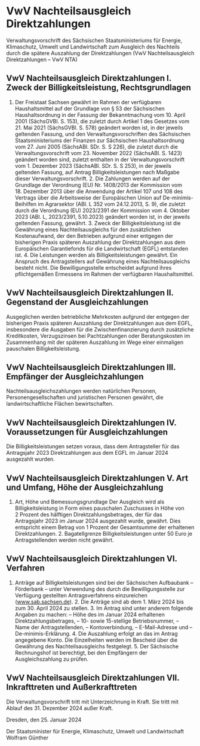 # VwV Nachteilsausgleich Direktzahlungen

Verwaltungsvorschrift des Sächsischen Staatsministeriums für Energie, Klimaschutz, Umwelt und Landwirtschaft zum Ausgleich des Nachteils durch die spätere Auszahlung der Direktzahlungen (VwV Nachteilsausgleich Direktzahlungen – VwV NTA)

## VwV Nachteilsausgleich Direktzahlungen I. Zweck der Billigkeitsleistung, Rechtsgrundlagen

1. Der Freistaat Sachsen gewährt im Rahmen der verfügbaren Haushaltsmittel auf der Grundlage von § 53 der Sächsischen Haushaltsordnung in der Fassung der Bekanntmachung vom 10. April 2001 (SächsGVBl. S. 153), die zuletzt durch Artikel 1 des Gesetzes vom 21. Mai 2021 (SächsGVBl. S. 578) geändert worden ist, in der jeweils geltenden Fassung, und den Verwaltungsvorschriften des Sächsischen Staatsministeriums der Finanzen zur Sächsischen Haushaltsordnung vom 27. Juni 2005 (SächsABl. SDr. S. S 226), die zuletzt durch die Verwaltungsvorschrift vom 23. November 2022 (SächsABl. S. 1423) geändert worden sind, zuletzt enthalten in der Verwaltungsvorschrift vom 1. Dezember 2023 (SächsABl. SDr. S. S 253), in der jeweils geltenden Fassung, auf Antrag Billigkeitsleistungen nach Maßgabe dieser Verwaltungsvorschrift. 2. Die Zahlungen werden auf der Grundlage der Verordnung (EU) Nr. 1408/2013 der Kommission vom 18. Dezember 2013 über die Anwendung der Artikel 107 und 108 des Vertrags über die Arbeitsweise der Europäischen Union auf De-minimis-Beihilfen im Agrarsektor (ABl. L 352 vom 24.12.2013, S. 9), die zuletzt durch die Verordnung (EU) 2023/2391 der Kommission vom 4. Oktober 2023 (ABl. L, 2023/2391, 5.10.2023) geändert worden ist, in der jeweils geltenden Fassung, gewährt. 3. Zweck der Billigkeitsleistung ist die Gewährung eines Nachteilsausgleichs für den zusätzlichen Kostenaufwand, der den Betrieben aufgrund einer entgegen der bisherigen Praxis späteren Auszahlung der Direktzahlungen aus dem Europäischen Garantiefonds für die Landwirtschaft (EGFL) entstanden ist. 4. Die Leistungen werden als Billigkeitsleistungen gewährt. Ein Anspruch des Antragstellers auf Gewährung eines Nachteilsausgleichs besteht nicht. Die Bewilligungsstelle entscheidet aufgrund ihres pflichtgemäßen Ermessens im Rahmen der verfügbaren Haushaltsmittel. 
## VwV Nachteilsausgleich Direktzahlungen II. Gegenstand der Ausgleichzahlungen

Ausgeglichen werden betriebliche Mehrkosten aufgrund der entgegen der bisherigen Praxis späteren Auszahlung der Direktzahlungen aus dem EGFL, insbesondere die Ausgaben für die Zwischenfinanzierung durch zusätzliche Kreditkosten, Verzugszinsen bei Pachtzahlungen oder Beratungskosten im Zusammenhang mit der späteren Auszahlung im Wege einer einmaligen pauschalen Billigkeitsleistung.


## VwV Nachteilsausgleich Direktzahlungen III. Empfänger der Ausgleichzahlungen

Nachteilsausgleichszahlungen werden natürlichen Personen, Personengesellschaften und juristischen Personen gewährt, die landwirtschaftliche Flächen bewirtschaften.


## VwV Nachteilsausgleich Direktzahlungen IV. Voraussetzungen für Ausgleichzahlungen

Die Billigkeitsleistungen setzen voraus, dass dem Antragsteller für das Antragsjahr 2023 Direktzahlungen aus dem EGFL im Januar 2024 ausgezahlt wurden.


## VwV Nachteilsausgleich Direktzahlungen V. Art und Umfang, Höhe der Ausgleichzahlung

1. Art, Höhe und Bemessungsgrundlage Der Ausgleich wird als Billigkeitsleistung in Form eines pauschalen Zuschusses in Höhe von 2 Prozent des hälftigen Direktzahlungsbetrages, der für das Antragsjahr 2023 im Januar 2024 ausgezahlt wurde, gewährt. Dies entspricht einem Betrag von 1 Prozent der Gesamtsumme der erhaltenen Direktzahlungen. 2. Bagatellgrenze Billigkeitsleistungen unter 50 Euro je Antragstellenden werden nicht gewährt. 
## VwV Nachteilsausgleich Direktzahlungen VI. Verfahren

1. Anträge auf Billigkeitsleistungen sind bei der Sächsischen Aufbaubank – Förderbank – unter Verwendung des durch die Bewilligungsstelle zur Verfügung gestellten Antragsverfahrens einzureichen (www.sab.sachsen.de). 2. Die Anträge sind ab dem 1. März 2024 bis zum 30. April 2024 zu stellen. 3. Im Antrag sind unter anderem folgende Angaben zu machen: – Höhe des im Januar 2024 erhaltenen Direktzahlungsbetrages, – 10- sowie 15-stellige Betriebsnummer, – Name der Antragstellenden, – Kontoverbindung, – E-Mail-Adresse und – De-minimis-Erklärung. 4. Die Auszahlung erfolgt an das im Antrag angegebene Konto. Die Einzelheiten werden im Bescheid über die Gewährung des Nachteilsausgleichs festgelegt. 5. Der Sächsische Rechnungshof ist berechtigt, bei den Empfängern der Ausgleichszahlung zu prüfen. 
## VwV Nachteilsausgleich Direktzahlungen VII. Inkrafttreten und Außerkrafttreten

Die Verwaltungsvorschrift tritt mit Unterzeichnung in Kraft. Sie tritt mit Ablauf des 31. Dezember 2024 außer Kraft.

Dresden, den 25. Januar 2024

Der Staatsminister für Energie, Klimaschutz, Umwelt und Landwirtschaft Wolfram Günther


